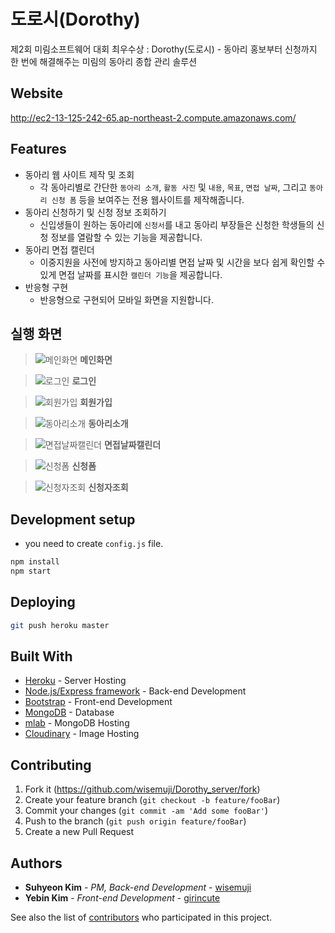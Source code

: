 # 도로시(Dorothy)

제2회 미림소프트웨어 대회 최우수상 : Dorothy(도로시) - 동아리 홍보부터 신청까지 한 번에 해결해주는 미림의 동아리 종합 관리 솔루션

## Website

http://ec2-13-125-242-65.ap-northeast-2.compute.amazonaws.com/

## Features

* 동아리 웹 사이트 제작 및 조회
    * 각 동아리별로 간단한 `동아리 소개`, `활동 사진` 및 `내용`, `목표`, `면접 날짜`, 그리고 `동아리 신청 폼` 등을 보여주는 전용 웹사이트를 제작해줍니다.
* 동아리 신청하기 및 신청 정보 조회하기
    * 신입생들이 원하는 동아리에 `신청서`를 내고 동아리 부장들은 신청한 학생들의 신청 정보를 열람할 수 있는 기능을 제공합니다.
* 동아리 면접 캘린더
    * 이중지원을 사전에 방지하고 동아리별 면접 날짜 및 시간을 보다 쉽게 확인할 수 있게 면접 날짜를 표시한 `캘린더 기능`을 제공합니다.
* 반응형 구현
    * 반응형으로 구현되어 모바일 화면을 지원합니다.

## 실행 화면

> ![메인화면](https://user-images.githubusercontent.com/32327475/57597609-079acc00-758b-11e9-8e19-c1ec8c880a91.png)
**메인화면**

> ![로그인](https://user-images.githubusercontent.com/32327475/57597624-11bcca80-758b-11e9-8bf5-39b81f44f7c9.png)
**로그인**

> ![회원가입](https://user-images.githubusercontent.com/32327475/57597628-17b2ab80-758b-11e9-98ef-7437f05a6cfc.png)
**회원가입**

> ![동아리소개](https://user-images.githubusercontent.com/32327475/57661216-da9af780-7624-11e9-8e60-af999d873423.png)
**동아리소개**

> ![면접날짜캘린더](https://user-images.githubusercontent.com/32327475/57597640-2c8f3f00-758b-11e9-8965-5b7cd6ead0b0.png)
**면접날짜캘린더**

> ![신청폼](https://user-images.githubusercontent.com/32327475/57597657-403aa580-758b-11e9-9cda-7d62b291d7f3.png)
**신청폼**

> ![신청자조회](https://user-images.githubusercontent.com/32327475/57597651-39ac2e00-758b-11e9-80b1-c8633bff8dd7.png)
**신청자조회**


## Development setup

* you need to create `config.js` file.

```sh
npm install
npm start
```

## Deploying

```sh
git push heroku master
```

## Built With

* [Heroku](https://www.heroku.com/) - Server Hosting
* [Node.js/Express framework](https://expressjs.com/ko/) - Back-end Development
* [Bootstrap](https://getbootstrap.com/) - Front-end Development
* [MongoDB](https://www.mongodb.com/) - Database
* [mlab](https://mlab.com/) - MongoDB Hosting
* [Cloudinary](https://cloudinary.com/) - Image Hosting

## Contributing

1. Fork it (<https://github.com/wisemuji/Dorothy_server/fork>)
2. Create your feature branch (`git checkout -b feature/fooBar`)
3. Commit your changes (`git commit -am 'Add some fooBar'`)
4. Push to the branch (`git push origin feature/fooBar`)
5. Create a new Pull Request

## Authors

* **Suhyeon Kim** - *PM, Back-end Development* - [wisemuji](https://github.com/wisemuji)
* **Yebin Kim** - *Front-end Development* - [girincute](https://github.com/girincute)

See also the list of [contributors](https://github.com/wisemuji/Dorothy_server/contributors) who participated in this project.

